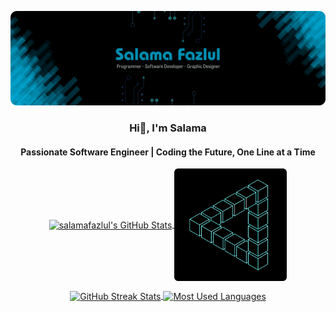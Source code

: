 <a href="https://github.com/salamafazlul"><img src="https://github.com/salamafazlul/salamafazlul/blob/main/assets/banner.png" /></a>
<h3 align="center">Hi👋, I'm Salama</h3>
<h4 align="center">Passionate Software Engineer | Coding the Future, One Line at a Time </h4>
<p align="center">
  <a href="https://github.com/salamafazlul">
    <img align="center" height="180em" src="https://github-readme-stats.vercel.app/api?username=salamafazlul&count_private=true&hide_border=true&show_icons=true&line_height=20&title_color=00aeff&icon_color=ffffff&text_color=D3D3D3&bg_color=0,02344d,000000" alt="salamafazlul's GitHub Stats"/>
  </a>
  <a href="https://github.com/salamafazlul">
    <img align="center" height="180em" src="https://github.com/salamafazlul/salamafazlul/blob/main/assets/stat.gif" alt="Gif"/>
  </a>
</p>
<p align="center">
  <a href="https://github.com/salamafazlul">
    <img align="center" height="160em" src="https://github-readme-streak-stats.herokuapp.com?user=salamafazlul&count_private=true&theme=algolia&hide_border=true&ring=00aeff&fire=0081bd&text_color=D3D3D3&currStreakLabel=C3C3C3&background=000000" alt="GitHub Streak Stats"/>
  </a>
  <a href="https://github.com/salamafazlul">
    <img align="center" height="160em" src="https://github-readme-stats.vercel.app/api/top-langs/?username=salamafazlul&layout=compact&langs_count=20&theme=algolia&hide_border=true&title_color=00aeff&icon_color=2234AE&text_color=D3D3D3&bg_color=0,000000,02344d&hide_progress=true" alt="Most Used Languages"/>
</a>
</p>
